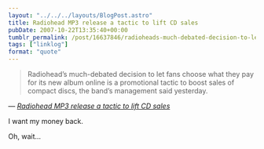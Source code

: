 ```yaml
---
layout: "../../../layouts/BlogPost.astro"
title: Radiohead MP3 release a tactic to lift CD sales
pubDate: 2007-10-22T13:35:40+00:00
tumblr_permalink: /post/16637846/radioheads-much-debated-decision-to-let-fans
tags: ["linklog"]
format: "quote"
---
```


> Radiohead&rsquo;s much-debated decision to let fans choose what they pay for its new album online is a promotional tactic to boost sales of compact discs, the band&rsquo;s management said yesterday.

— <cite>[_Radiohead MP3 release a tactic to lift CD sales_](http://www.ft.com/cms/s/0/0a9c779a-7797-11dc-9de8-0000779fd2ac.html?nclick_check=1)</cite>

I want my money back.

Oh, wait&hellip;
